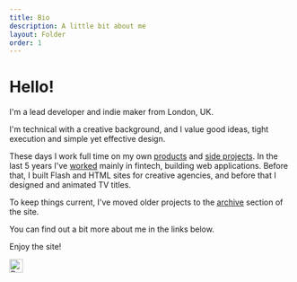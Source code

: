 ```yaml
---
title: Bio
description: A little bit about me
layout: Folder
order: 1
---
```


# Hello!

I'm a lead developer and indie maker from London, UK.

I'm technical with a creative background, and I value good ideas, tight execution and simple yet effective design.

These days I work full time on my own [products](/products/) and [side projects](/projects/). In the last 5 years I've [worked](/work/) mainly in fintech, building web applications.  Before that, I built Flash and HTML sites for creative agencies, and before that I designed and animated TV titles.

To keep things current, I've moved older projects to the [archive](/archive/) section of the site.

You can find out a bit more about me in the links below.

Enjoy the site!

<img src="/favicon.svg" alt="Dave" style="height: 24px;">

